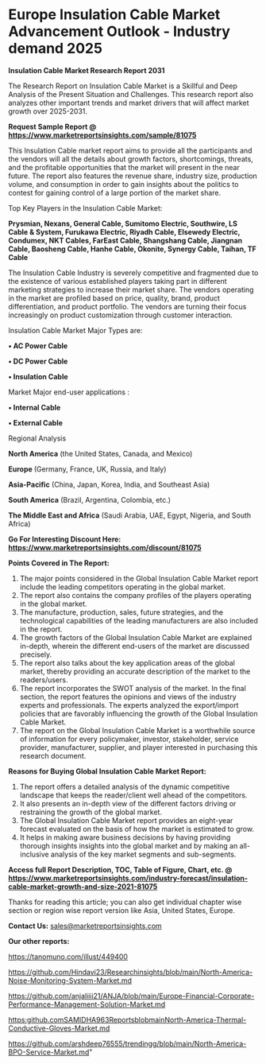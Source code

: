 # Europe Insulation Cable Market Advancement Outlook - Industry demand 2025

<strong>Insulation Cable Market Research Report 2031</strong>

The Research Report on Insulation Cable Market is a Skillful and Deep Analysis of the Present Situation and Challenges. This research report also analyzes other important trends and market drivers that will affect market growth over 2025-2031.

<strong>Request Sample Report @ <a href=https://www.marketreportsinsights.com/sample/81075>https://www.marketreportsinsights.com/sample/81075</a></strong>

This Insulation Cable market report aims to provide all the participants and the vendors will all the details about growth factors, shortcomings, threats, and the profitable opportunities that the market will present in the near future. The report also features the revenue share, industry size, production volume, and consumption in order to gain insights about the politics to contest for gaining control of a large portion of the market share.

Top Key Players in the Insulation Cable Market:

<strong>Prysmian, Nexans, General Cable, Sumitomo Electric, Southwire, LS Cable & System, Furukawa Electric, Riyadh Cable, Elsewedy Electric, Condumex, NKT Cables, FarEast Cable, Shangshang Cable, Jiangnan Cable, Baosheng Cable, Hanhe Cable, Okonite, Synergy Cable, Taihan, TF Cable</strong>

The Insulation Cable Industry is severely competitive and fragmented due to the existence of various established players taking part in different marketing strategies to increase their market share. The vendors operating in the market are profiled based on price, quality, brand, product differentiation, and product portfolio. The vendors are turning their focus increasingly on product customization through customer interaction.

Insulation Cable Market Major Types are:

<strong>• AC Power Cable

• DC Power Cable

• Insulation Cable</strong>

Market Major end-user applications :

<strong>• Internal Cable

• External Cable</strong>

Regional Analysis

</u><strong><b>North America</b></strong> (the United States, Canada, and Mexico)

<strong><b>Europe </b></strong>(Germany, France, UK, Russia, and Italy)

<strong><b>Asia-Pacific</b></strong> (China, Japan, Korea, India, and Southeast Asia)

<strong><b>South America</b></strong> (Brazil, Argentina, Colombia, etc.)

<strong><b>The Middle East and Africa</b></strong> (Saudi Arabia, UAE, Egypt, Nigeria, and South Africa)

<strong>Go For Interesting Discount Here: <a href=https://www.marketreportsinsights.com/discount/81075>https://www.marketreportsinsights.com/discount/81075</a></strong>

<strong>Points Covered in The Report:</strong>
<ol>
  <li>The major points considered in the Global Insulation Cable Market report include the leading competitors operating in the global market.</li>
  <li>The report also contains the company profiles of the players operating in the global market.</li>
  <li>The manufacture, production, sales, future strategies, and the technological capabilities of the leading manufacturers are also included in the report.</li>
  <li>The growth factors of the Global Insulation Cable Market are explained in-depth, wherein the different end-users of the market are discussed precisely.</li>
  <li>The report also talks about the key application areas of the global market, thereby providing an accurate description of the market to the readers/users.</li>
  <li>The report incorporates the SWOT analysis of the market. In the final section, the report features the opinions and views of the industry experts and professionals. The experts analyzed the export/import policies that are favorably influencing the growth of the Global Insulation Cable Market.</li>
  <li>The report on the Global Insulation Cable Market is a worthwhile source of information for every policymaker, investor, stakeholder, service provider, manufacturer, supplier, and player interested in purchasing this research document.</li>
</ol>
<strong>Reasons for Buying Global Insulation Cable Market Report:</strong>

<ol>
  <li>The report offers a detailed analysis of the dynamic competitive landscape that keeps the reader/client well ahead of the competitors.</li>
  <li>It also presents an in-depth view of the different factors driving or restraining the growth of the global market.</li>
  <li>The Global Insulation Cable Market report provides an eight-year forecast evaluated on the basis of how the market is estimated to grow.</li>
  <li>It helps in making aware business decisions by having providing thorough insights insights into the global market and by making an all-inclusive analysis of the key market segments and sub-segments.</li>
</ol>
<strong>Access full Report Description, TOC, Table of Figure, Chart, etc. @ <a href=https://www.marketreportsinsights.com/industry-forecast/insulation-cable-market-growth-and-size-2021-81075>https://www.marketreportsinsights.com/industry-forecast/insulation-cable-market-growth-and-size-2021-81075</a></strong>


Thanks for reading this article; you can also get individual chapter wise section or region wise report version like Asia, United States, Europe.

<strong>Contact Us:</strong>
sales@marketreportsinsights.com

<strong>Our other reports:</strong>

<a href=https://tanomuno.com/illust/449400>https://tanomuno.com/illust/449400</a>

<a href=https://github.com/Hindavi23/Researchinsights/blob/main/North-America-Noise-Monitoring-System-Market.md>https://github.com/Hindavi23/Researchinsights/blob/main/North-America-Noise-Monitoring-System-Market.md</a>

<a href=https://github.com/anjaliiii21/ANJA/blob/main/Europe-Financial-Corporate-Performance-Management-Solution-Market.md>https://github.com/anjaliiii21/ANJA/blob/main/Europe-Financial-Corporate-Performance-Management-Solution-Market.md</a>

<a href=https:github.comSAMIDHA963ReportsblobmainNorth-America-Thermal-Conductive-Gloves-Market.md>https:github.comSAMIDHA963ReportsblobmainNorth-America-Thermal-Conductive-Gloves-Market.md</a>

<a href=https://github.com/arshdeep76555/trendingg/blob/main/North-America-BPO-Service-Market.md>https://github.com/arshdeep76555/trendingg/blob/main/North-America-BPO-Service-Market.md</a>"
